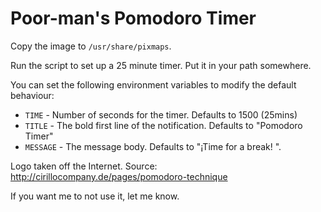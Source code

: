 # Poor-man's Pomodoro Timer

Copy the image to `/usr/share/pixmaps`.

Run the script to set up a 25 minute timer. Put it in your path somewhere.

You can set the following environment variables to modify the default behaviour:

- `TIME` - Number of seconds for the timer. Defaults to 1500 (25mins)
- `TITLE` - The bold first line of the notification. Defaults to "Pomodoro Timer"
- `MESSAGE` - The message body. Defaults to "¡Time for a break!        ".

Logo taken off the Internet. Source: http://cirillocompany.de/pages/pomodoro-technique

If you want me to not use it, let me know.
